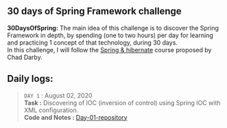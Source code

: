 ## 30 days of Spring Framework challenge

**30DaysOfSpring:** The main idea of this challenge is to discover the Spring Framework in depth, by spending (one to two hours) per day for learning and practicing 1 concept of that technology, during 30 days.  
In this challenge, I will follow the [Spring & hibernate](https://www.udemy.com/course/spring-hibernate-tutorial/) course proposed by Chad Darby.

## Daily logs:
>`DAY 1` : August 02, 2020  
>**Task :** Discovering of IOC (inversion of control) using Spring IOC with XML configuration.  
>**Code and Notes :** [Day-01-repository](https://github.com/MouadZIANI/30DaysOfSpring/tree/master/day-01)


